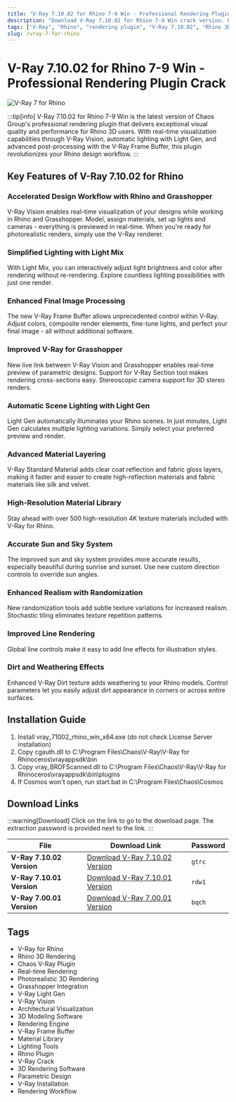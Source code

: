 ```yaml
---
title: "V-Ray 7.10.02 for Rhino 7-9 Win - Professional Rendering Plugin Crack"
description: "Download V-Ray 7.10.02 for Rhino 7-9 Win crack version. Professional rendering plugin with real-time visualization, automatic lighting, and advanced material tools. Photorealistic 3D rendering for Rhino."
tags: ["V-Ray", "Rhino", "rendering plugin", "V-Ray 7.10.02", "Rhino 3D", "3D rendering", "Chaos V-Ray", "V-Ray crack", "V-Ray for Rhino", "real-time rendering", "architectural visualization", "3D modeling", "Grasshopper", "Light Gen", "V-Ray Vision"]
slug: /vray-7-for-rhino
---
```

<!--Above is Setting Part-generate depend on content meet Google Seo, you need to balance automation efficiency with Google’s core ranking factors—especially E-E-A-T (Experience, Expertise, Authoritativeness, Trustworthiness), -->

<!--First Part-This is Title -->
# V-Ray 7.10.02 for Rhino 7-9 Win - Professional Rendering Plugin Crack

<!--Second Part-This is First Banner -->
![V-Ray 7 for Rhino](https://www.gfxcamp.com/wp-content/uploads/2024/12/V-Ray-7-for-Rhino.jpg)

:::tip[info]
V-Ray 7.10.02 for Rhino 7-9 Win is the latest version of Chaos Group's professional rendering plugin that delivers exceptional visual quality and performance for Rhino 3D users. With real-time visualization capabilities through V-Ray Vision, automatic lighting with Light Gen, and advanced post-processing with the V-Ray Frame Buffer, this plugin revolutionizes your Rhino design workflow.
:::

## Key Features of V-Ray 7.10.02 for Rhino

### Accelerated Design Workflow with Rhino and Grasshopper

V-Ray Vision enables real-time visualization of your designs while working in Rhino and Grasshopper. Model, assign materials, set up lights and cameras - everything is previewed in real-time. When you're ready for photorealistic renders, simply use the V-Ray renderer.

### Simplified Lighting with Light Mix

With Light Mix, you can interactively adjust light brightness and color after rendering without re-rendering. Explore countless lighting possibilities with just one render.

### Enhanced Final Image Processing

The new V-Ray Frame Buffer allows unprecedented control within V-Ray. Adjust colors, composite render elements, fine-tune lights, and perfect your final image - all without additional software.

### Improved V-Ray for Grasshopper

New live link between V-Ray Vision and Grasshopper enables real-time preview of parametric designs. Support for V-Ray Section tool makes rendering cross-sections easy. Stereoscopic camera support for 3D stereo renders.

### Automatic Scene Lighting with Light Gen

Light Gen automatically illuminates your Rhino scenes. In just minutes, Light Gen calculates multiple lighting variations. Simply select your preferred preview and render.

### Advanced Material Layering

V-Ray Standard Material adds clear coat reflection and fabric gloss layers, making it faster and easier to create high-reflection materials and fabric materials like silk and velvet.

### High-Resolution Material Library

Stay ahead with over 500 high-resolution 4K texture materials included with V-Ray for Rhino.

### Accurate Sun and Sky System

The improved sun and sky system provides more accurate results, especially beautiful during sunrise and sunset. Use new custom direction controls to override sun angles.

### Enhanced Realism with Randomization

New randomization tools add subtle texture variations for increased realism. Stochastic tiling eliminates texture repetition patterns.

### Improved Line Rendering

Global line controls make it easy to add line effects for illustration styles.

### Dirt and Weathering Effects

Enhanced V-Ray Dirt texture adds weathering to your Rhino models. Control parameters let you easily adjust dirt appearance in corners or across entire surfaces.

## Installation Guide

1. Install vray_71002_rhino_win_x64.exe (do not check License Server installation)
2. Copy cgauth.dll to C:\Program Files\Chaos\V-Ray\V-Ray for Rhinoceros\vrayappsdk\bin
3. Copy vray_BRDFScanned.dll to C:\Program Files\Chaos\V-Ray\V-Ray for Rhinoceros\vrayappsdk\bin\plugins
4. If Cosmos won't open, run start.bat in C:\Program Files\Chaos\Cosmos

<!-- The Last Part-Download -->
## Download Links
:::warning[Download]
Click on the link to go to the download page. The extraction password is provided next to the link.
:::

| File                       | Download Link                                                              | Password |
| -------------------------- | -------------------------------------------------------------------------- | -------- |
| **V-Ray 7.10.02 Version**  | [Download V-Ray 7.10.02 Version](https://pan.baidu.com/s/1uyjjj6wpd8w7BOPv0wN46Q?pwd=gtrc) | `gtrc`   |
| **V-Ray 7.10.01 Version**  | [Download V-Ray 7.10.01 Version](https://pan.baidu.com/s/1jSzmuXkysGrgr4FPxkLDSA?pwd=rdw1) | `rdw1`   |
| **V-Ray 7.00.01 Version**  | [Download V-Ray 7.00.01 Version](https://pan.baidu.com/s/1z3Mi3t9RtwvO3uns8VGKYg?pwd=bqch) | `bqch`   |

<!-- Generate new SEO-optimized tags based on content for this part,Ensure tags align with Google's E-E-A-T principles  -->
## Tags

- V-Ray for Rhino
- Rhino 3D Rendering
- Chaos V-Ray Plugin
- Real-time Rendering
- Photorealistic 3D Rendering
- Grasshopper Integration
- V-Ray Light Gen
- V-Ray Vision
- Architectural Visualization
- 3D Modeling Software
- Rendering Engine
- V-Ray Frame Buffer
- Material Library
- Lighting Tools
- Rhino Plugin
- V-Ray Crack
- 3D Rendering Software
- Parametric Design
- V-Ray Installation
- Rendering Workflow